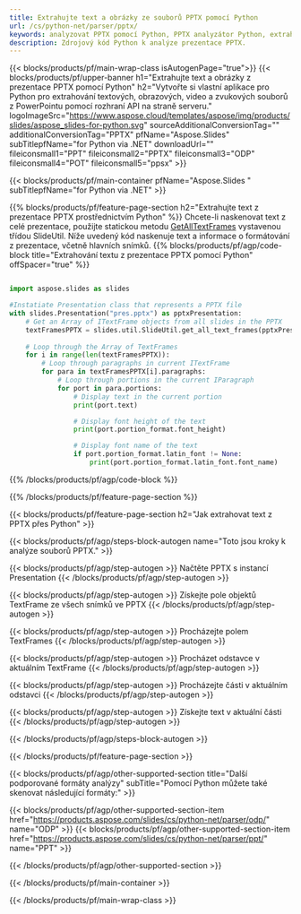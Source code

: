 ```yaml
---
title: Extrahujte text a obrázky ze souborů PPTX pomocí Python
url: /cs/python-net/parser/pptx/
keywords: analyzovat PPTX pomocí Python, PPTX analyzátor Python, extrahovat data z PPTX v Python, extrahovat text z PPTX pomocí Python, extrahovat obrázky z PPTX pomocí Python
description: Zdrojový kód Python k analýze prezentace PPTX.
---
```


{{< blocks/products/pf/main-wrap-class isAutogenPage="true">}}
{{< blocks/products/pf/upper-banner h1="Extrahujte text a obrázky z prezentace PPTX pomocí Python" h2="Vytvořte si vlastní aplikace pro Python pro extrahování textových, obrazových, video a zvukových souborů z PowerPointu pomocí rozhraní API na straně serveru." logoImageSrc="https://www.aspose.cloud/templates/aspose/img/products/slides/aspose_slides-for-python.svg" sourceAdditionalConversionTag="" additionalConversionTag="PPTX" pfName="Aspose.Slides" subTitlepfName="for Python via .NET" downloadUrl="" fileiconsmall1="PPT" fileiconsmall2="PPTX" fileiconsmall3="ODP" fileiconsmall4="POT" fileiconsmall5="ppsx" >}}

{{< blocks/products/pf/main-container pfName="Aspose.Slides " subTitlepfName="for Python via .NET" >}}

{{% blocks/products/pf/feature-page-section  h2="Extrahujte text z prezentace PPTX prostřednictvím Python" %}}
Chcete-li naskenovat text z celé prezentace, použijte statickou metodu [GetAllTextFrames](https://reference.aspose.com/slides/python-net/aspose.slides.util/slideutil/) vystavenou třídou SlideUtil. Níže uvedený kód naskenuje text a informace o formátování z prezentace, včetně hlavních snímků.
{{% blocks/products/pf/agp/code-block title="Extrahování textu z prezentace PPTX pomocí Python" offSpacer="true" %}}

```py

import aspose.slides as slides

#Instatiate Presentation class that represents a PPTX file
with slides.Presentation("pres.pptx") as pptxPresentation:
    # Get an Array of ITextFrame objects from all slides in the PPTX
    textFramesPPTX = slides.util.SlideUtil.get_all_text_frames(pptxPresentation, True)
    
    # Loop through the Array of TextFrames
    for i in range(len(textFramesPPTX)):
	    # Loop through paragraphs in current ITextFrame
        for para in textFramesPPTX[i].paragraphs:
            # Loop through portions in the current IParagraph
            for port in para.portions:
			    # Display text in the current portion
                print(port.text)

    			# Display font height of the text
                print(port.portion_format.font_height)

			    # Display font name of the text
                if port.portion_format.latin_font != None:
                    print(port.portion_format.latin_font.font_name)
```

{{% /blocks/products/pf/agp/code-block %}}

{{% /blocks/products/pf/feature-page-section %}}

{{< blocks/products/pf/feature-page-section  h2="Jak extrahovat text z PPTX přes Python" >}}

{{< blocks/products/pf/agp/steps-block-autogen name="Toto jsou kroky k analýze souborů PPTX." >}}

{{< blocks/products/pf/agp/step-autogen >}}
Načtěte PPTX s instancí Presentation
{{< /blocks/products/pf/agp/step-autogen >}}

{{< blocks/products/pf/agp/step-autogen >}}
Získejte pole objektů TextFrame ze všech snímků ve PPTX
{{< /blocks/products/pf/agp/step-autogen >}}

{{< blocks/products/pf/agp/step-autogen >}}
Procházejte polem TextFrames
{{< /blocks/products/pf/agp/step-autogen >}}

{{< blocks/products/pf/agp/step-autogen >}}
Procházet odstavce v aktuálním TextFrame
{{< /blocks/products/pf/agp/step-autogen >}}

{{< blocks/products/pf/agp/step-autogen >}}
Procházejte části v aktuálním odstavci
{{< /blocks/products/pf/agp/step-autogen >}}

{{< blocks/products/pf/agp/step-autogen >}}
Získejte text v aktuální části
{{< /blocks/products/pf/agp/step-autogen >}}

{{< /blocks/products/pf/agp/steps-block-autogen >}}

{{< /blocks/products/pf/feature-page-section >}}

{{< blocks/products/pf/agp/other-supported-section title="Další podporované formáty analýzy" subTitle="Pomocí Python můžete také skenovat následující formáty:" >}}

{{< blocks/products/pf/agp/other-supported-section-item href="https://products.aspose.com/slides/cs/python-net/parser/odp/" name="ODP" >}}
{{< blocks/products/pf/agp/other-supported-section-item href="https://products.aspose.com/slides/cs/python-net/parser/ppt/" name="PPT" >}}


{{< /blocks/products/pf/agp/other-supported-section >}}

{{< /blocks/products/pf/main-container >}}
    
{{< /blocks/products/pf/main-wrap-class >}}